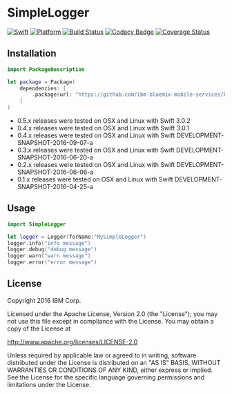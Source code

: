 # SimpleLogger

[![Swift][swift-badge]][swift-url]
[![Platform][platform-badge]][platform-url]
[![Build Status](https://travis-ci.org/ibm-bluemix-mobile-services/bluemix-simple-logger-swift.svg?branch=master)](https://travis-ci.org/ibm-bluemix-mobile-services/bluemix-simple-logger-swift)
[![Codacy Badge](https://api.codacy.com/project/badge/Grade/25f6740a510f4f5cabb023e8be2b1556)](https://www.codacy.com/app/ibm-bluemix-mobile-services/bluemix-simple-logger-swift?utm_source=github.com&amp;utm_medium=referral&amp;utm_content=ibm-bluemix-mobile-services/bluemix-simple-logger-swift&amp;utm_campaign=Badge_Grade)
[![Coverage Status](https://coveralls.io/repos/github/ibm-bluemix-mobile-services/bluemix-simple-logger-swift/badge.svg?branch=master)](https://coveralls.io/github/ibm-bluemix-mobile-services/bluemix-simple-logger-swift?branch=master)

## Installation

```swift
import PackageDescription

let package = Package(
    dependencies: [
        .package(url: "https://github.com/ibm-bluemix-mobile-services/bluemix-simple-logger-swift.git", from: "0.6.0")
    ]
)
```

* 0.5.x releases were tested on OSX and Linux with Swift 3.0.2
* 0.4.x releases were tested on OSX and Linux with Swift 3.0.1
* 0.4.x releases were tested on OSX and Linux with Swift DEVELOPMENT-SNAPSHOT-2016-09-07-a
* 0.3.x releases were tested on OSX and Linux with Swift DEVELOPMENT-SNAPSHOT-2016-06-20-a
* 0.2.x releases were tested on OSX and Linux with Swift DEVELOPMENT-SNAPSHOT-2016-06-06-a
* 0.1.x releases were tested on OSX and Linux with Swift DEVELOPMENT-SNAPSHOT-2016-04-25-a

## Usage

```swift
import SimpleLogger

let logger = Logger(forName:"MySimpleLogger")
logger.info("info message")
logger.debug("debug message")
logger.warn("warn message")
logger.error("error message")
```

## License

Copyright 2016 IBM Corp.

Licensed under the Apache License, Version 2.0 (the "License");
you may not use this file except in compliance with the License.
You may obtain a copy of the License at

http://www.apache.org/licenses/LICENSE-2.0

Unless required by applicable law or agreed to in writing, software
distributed under the License is distributed on an "AS IS" BASIS,
WITHOUT WARRANTIES OR CONDITIONS OF ANY KIND, either express or implied.
See the License for the specific language governing permissions and
limitations under the License.


[swift-badge]: https://img.shields.io/badge/Swift-3.0-orange.svg
[swift-url]: https://swift.org
[platform-badge]: https://img.shields.io/badge/Platforms-OS%20X%20--%20Linux-lightgray.svg
[platform-url]: https://swift.org
